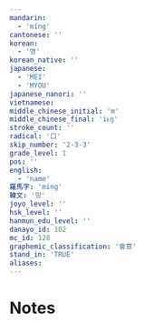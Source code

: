 ```yaml
---
mandarin:
  - 'míng'
cantonese: ''
korean:
  - '명'
korean_native: ''
japanese:
  - 'MEI'
  - 'MYOU'
japanese_nanori: ''
vietnamese:
middle_chinese_initial: 'm'
middle_chinese_final: 'iᴇŋ'
stroke_count: ''
radical: '口'
skip_number: '2-3-3'
grade_level: 1
pos: ''
english:
  - 'name'
羅馬字: 'ming'
韓文: '밍'
joyo_level: ''
hsk_level: ''
hanmun_edu_level: ''
danayo_id: 102
mc_id: 128
graphemic_classification: '會意'
stand_in: 'TRUE'
aliases:
---
```


# Notes
